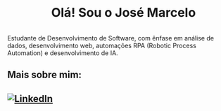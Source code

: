 <div id="user-content-toc">
  <ul align="center">
    <summary><h1 style="display: inline-block">Olá! Sou o José Marcelo</h1></summary>
</div>
<p>
  Estudante de Desenvolvimento de Software, com ênfase em análise de dados, desenvolvimento web, automações RPA (Robotic Process Automation) e desenvolvimento de IA.
</p>
<h2>Mais sobre mim:<h2>
  
[![LinkedIn](https://img.shields.io/badge/LinkedIn-0077B5?style=for-the-badge&logo=linkedin&logoColor=white)](https://www.linkedin.com/in/christian-oliveira-925532257/)
